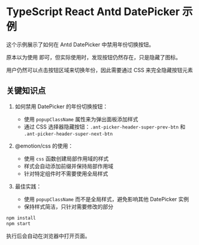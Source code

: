 # TypeScript React Antd DatePicker 示例

这个示例展示了如何在 Antd DatePicker 中禁用年份切换按钮。

原本以为使用 
<DatePicker superPrevIcon={null} superNextIcon={null} />
即可，但实际使用时，发现按钮仍然存在，只是隐藏了图标。

用户仍然可以点击按钮区域来切换年份，因此需要通过 CSS 来完全隐藏按钮元素

## 关键知识点

1. 如何禁用 DatePicker 的年份切换按钮：
   - 使用 `popupClassName` 属性来为弹出面板添加样式
   - 通过 CSS 选择器隐藏按钮：`.ant-picker-header-super-prev-btn` 和 `.ant-picker-header-super-next-btn`

2. @emotion/css 的使用：
   - 使用 `css` 函数创建局部作用域的样式
   - 样式会自动添加前缀并保持局部作用域
   - 针对特定组件时不需要使用全局样式

3. 最佳实践：
   - 使用 `popupClassName` 而不是全局样式，避免影响其他 DatePicker 实例
   - 保持样式简洁，只针对需要修改的部分

```bash
npm install
npm start
```

执行后会自动在浏览器中打开页面。
